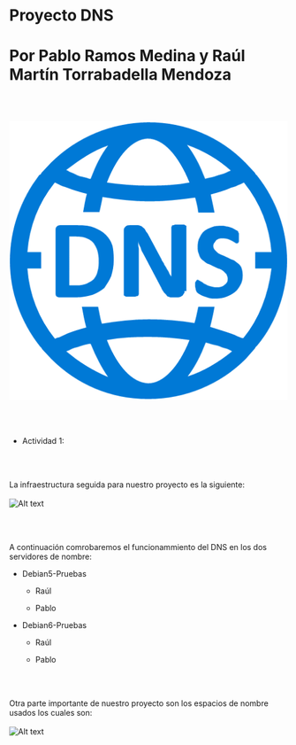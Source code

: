 # Proyecto DNS
# Por Pablo Ramos Medina y Raúl Martín Torrabadella Mendoza

<br> <br>

![Alt text](Imágenes/DNS.png)

<br> <br>

* Actividad 1:

<br> <br>

La infraestructura seguida para nuestro proyecto es la siguiente:
<br> <br>
![Alt text](Imágenes/infraestructuraDNS.png)

<br> <br>

A continuación comrobaremos el funcionammiento del DNS en los dos servidores de nombre:  
* Debian5-Pruebas
  - Raúl
  
  - Pablo
  
* Debian6-Pruebas
  - Raúl
  
  - Pablo
  
<br> <br>

Otra parte importante de nuestro proyecto son los espacios de nombre usados los cuales son:
<br> <br>
![Alt text](Imágenes/EspaciodeNombre-ProyectoDNS_RMP-TMRM.png)
